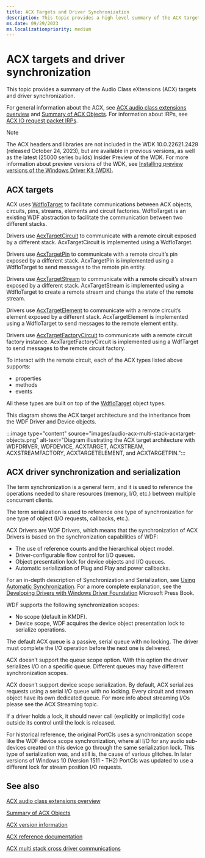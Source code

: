 ```yaml
---
title: ACX Targets and Driver Synchronization
description: This topic provides a high level summary of the ACX targets and driver synchronization.
ms.date: 09/29/2023
ms.localizationpriority: medium
---
```


# ACX targets and driver synchronization

This topic provides a summary of the Audio Class eXtensions (ACX) targets and driver synchronization.

For general information about the ACX, see [ACX audio class extensions overview](acx-audio-class-extensions-overview.md) and [Summary of ACX Objects](acx-summary-of-objects.md). For information about IRPs, see [ACX IO request packet IRPs](acx-irps.md).

>[!NOTE]
> The ACX headers and libraries are not included in the  WDK 10.0.22621.2428 (released October 24, 2023), but are available in previous versions, as well as the latest (25000 series builds) Insider Preview of the WDK. For more information about preview versions of the WDK, see [Installing preview versions of the Windows Driver Kit (WDK)](../installing-preview-versions-wdk.md).

## ACX targets

ACX uses [WdfIoTarget](/windows-hardware/drivers/ddi/wdfiotarget/) to facilitate communications between ACX objects, circuits, pins, streams, elements and circuit factories. WdfIoTarget is an existing WDF abstraction to facilitate the communication between two different stacks.

Drivers use [AcxTargetCircuit](/windows-hardware/drivers/ddi/acxtargets/) to communicate with a remote circuit exposed by a different stack. AcxTargetCircuit is implemented using a WdfIoTarget.

Drivers use [AcxTargetPin](/windows-hardware/drivers/ddi/acxpin/) to communicate with a remote circuit’s pin exposed by a different stack. AcxTargetPin is implemented using a WdfIoTarget to send messages to the remote pin entity.

Drivers use [AcxTargetStream](/windows-hardware/drivers/ddi/acxstreams/) to communicate with a remote circuit’s stream exposed by a different stack. AcxTargetStream is implemented using a WdfIoTarget to create a remote stream and change the state of the remote stream.

Drivers use [AcxTargetElement](/windows-hardware/drivers/ddi/acxtargets/) to communicate with a remote circuit’s element exposed by a different stack. AcxTargetElement is implemented using a WdfIoTarget to send messages to the remote element entity.

Drivers use [AcxTargetFactoryCircuit](/windows-hardware/drivers/ddi/acxtargets/) to communicate with a remote circuit factory instance. AcxTargetFactoryCircuit is implemented using a WdfTarget to send messages to the remote circuit factory.

To interact with the remote circuit, each of the ACX types listed above supports:

- properties
- methods
- events

All these types are built on top of the [WdfIoTarget](/windows-hardware/drivers/ddi/wdfiotarget/) object types.

This diagram shows the ACX target architecture and the inheritance from the WDF Driver and Device objects.  

:::image type="content" source="images/audio-acx-multi-stack-acxtarget-objects.png" alt-text="Diagram illustrating the ACX target architecture with WDFDRIVER, WDFDEVICE, ACXTARGET, ACXSTREAM, ACXSTREAMFACTORY, ACXTARGETELEMENT, and ACXTARGETPIN.":::

## ACX driver synchronization and serialization

The term synchronization is a general term, and it is used to reference the operations needed to share resources (memory, I/O, etc.) between multiple concurrent clients.

The term serialization is used to reference one type of synchronization for one type of object (I/O requests, callbacks, etc.).

ACX Drivers are WDF Drivers, which means that the synchronization of ACX Drivers is based on the synchronization capabilities of WDF:

- The use of reference counts and the hierarchical object model.
- Driver-configurable flow control for I/O queues.
- Object presentation lock for device objects and I/O queues.
- Automatic serialization of Plug and Play and power callbacks.

For an in-depth description of Synchronization and Serialization, see [Using Automatic Synchronization](../wdf/using-automatic-synchronization.md). For a more complete explanation, see the [Developing Drivers with Windows Driver Foundation](../wdf/developing-drivers-with-wdf.md) Microsoft Press Book.  

WDF supports the following synchronization scopes:

- No scope (default in KMDF).  
- Device scope, WDF acquires the device object presentation lock to serialize operations.

The default ACX queue is a passive, serial queue with no locking. The driver must complete the I/O operation before the next one is delivered.

ACX doesn’t support the queue scope option. With this option the driver serializes I/O on a specific queue. Different queues may have different synchronization scopes.

ACX doesn’t support device scope serialization. By default, ACX serializes requests using a serial I/O queue with no locking. Every circuit and stream object have its own dedicated queue. For more info about streaming I/Os please see the ACX Streaming topic.

If a driver holds a lock, it should never call (explicitly or implicitly) code outside its control until the lock is released.

For historical reference, the original PortCls uses a synchronization scope like the WDF device scope synchronization, where all I/O for any audio sub-devices created on this device go through the same serialization lock. This type of serialization was, and still is, the cause of various glitches. In later versions of Windows 10 (Version 1511 - TH2) PortCls was updated to use a different lock for stream position I/O requests.

## See also

[ACX audio class extensions overview](acx-audio-class-extensions-overview.md)

[Summary of ACX Objects](acx-summary-of-objects.md)

[ACX version information](acx-version-overview.md)

[ACX reference documentation](acx-reference.md)

[ACX multi stack cross driver communications](acx-multi-stack.md)
